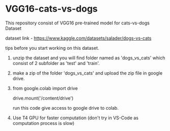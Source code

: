 # VGG16-cats-vs-dogs
This repository consist of VGG16 pre-trained model for cats-vs-dogs Dataset

dataset link - https://www.kaggle.com/datasets/salader/dogs-vs-cats

tips before you start working on this dataset.

1. unzip the dataset and you will find folder named as 'dogs_vs_cats' which consist of 2 subfolder as 'test' and 'train'.

2. make a zip of the folder 'dogs_vs_cats' and upload the zip file in google drive.

3. from google.colab import drive

   drive.mount('/content/drive')
   
   run this code give access to google drive to colab.

4. Use T4 GPU for faster computation (don't try in VS-Code as computation process is slow)
